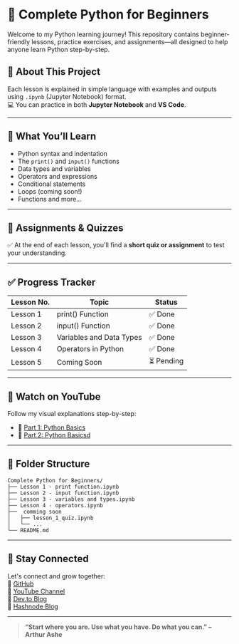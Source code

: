 
# 🐍 Complete Python for Beginners

Welcome to my Python learning journey! This repository contains beginner-friendly lessons, practice exercises, and assignments—all designed to help anyone learn Python step-by-step.

## 📘 About This Project

Each lesson is explained in simple language with examples and outputs using `.ipynb` (Jupyter Notebook) format.  
💻 You can practice in both **Jupyter Notebook** and **VS Code**.

---

## 🎯 What You’ll Learn

- Python syntax and indentation  
- The `print()` and `input()` functions  
- Data types and variables  
- Operators and expressions  
- Conditional statements  
- Loops (coming soon!)  
- Functions and more...

---

## 🧠 Assignments & Quizzes

✅ At the end of each lesson, you'll find a **short quiz or assignment** to test your understanding.

---

## ✅ Progress Tracker

| Lesson No. | Topic                         | Status   |
|------------|-------------------------------|----------|
| Lesson 1   | print() Function              | ✅ Done   |
| Lesson 2   | input() Function              | ✅ Done   |
| Lesson 3   | Variables and Data Types      | ✅ Done   |
| Lesson 4   | Operators in Python           | ✅ Done   |
| Lesson 5   | Coming Soon                   | ⏳ Pending |

---

## 🎥 Watch on YouTube

Follow my visual explanations step-by-step:

- 🔗 [Part 1: Python Basics](https://youtu.be/v9bOWjwdTlg?si=E1wP2YOkY7ir3fzi)
- 🔗 [Part 2: Python Basicsd](https://youtu.be/Cri8__uGk-g?si=aQJlPLS7PQH7dJoG)

---

## 📂 Folder Structure

```
Complete Python for Beginners/
├── Lesson 1 - print function.ipynb
├── Lesson 2 - input function.ipynb
├── Lesson 3 - variables and types.ipynb
├── Lesson 4 - operators.ipynb
├──  comming soon
│   ├── lesson_1_quiz.ipynb
│   └── ...
└── README.md
```

---

## 🙌 Stay Connected

Let's connect and grow together:  
🔗 [GitHub](https://github.com/Syed-Moinuddin2025)  
🔗 [YouTube Channel](https://www.youtube.com/@Learn_More-and-Earn_More-Syed)  
🔗 [Dev.to Blog](https://dev.to/syed_moin)  
🔗 [Hashnode Blog](https://syedmoin.hashnode.dev/)

---

> **“Start where you are. Use what you have. Do what you can.” – Arthur Ashe**
